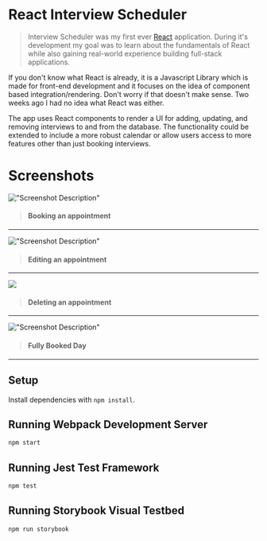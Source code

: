 # React Interview Scheduler

> Interview Scheduler was my first ever [React](https://reactjs.org/) application. During it's development my goal was to learn about the fundamentals of React while also gaining real-world experience building full-stack applications.

If you don't know what React is already, it is a Javascript Library which is made for front-end development and it focuses on the idea of component based integration/rendering. Don't worry if that doesn't make sense. Two weeks ago I had no idea what React was either.

The app uses React components to render a UI for adding, updating, and removing interviews to and from the database. The functionality could be extended to include a more robust calendar or allow users access to more features other than just booking interviews.

# Screenshots

!["Screenshot Description"](https://raw.githubusercontent.com/WigglyDonnie/scheduler/master/docs/New%20appointment%20form.png)

> #### Booking an appointment

---

!["Screenshot Description"](https://raw.githubusercontent.com/WigglyDonnie/scheduler/master/docs/edit_appointment.png)

> #### Editing an appointment

---

![](https://raw.githubusercontent.com/WigglyDonnie/scheduler/master/docs/DELETE.png)

> #### Deleting an appointment

---

!["Screenshot Description"](https://raw.githubusercontent.com/WigglyDonnie/scheduler/master/docs/Screenshot%20from%202021-11-05%2013-11-47.png)

> #### Fully Booked Day

---

## Setup

Install dependencies with `npm install`.

## Running Webpack Development Server

```sh
npm start
```

## Running Jest Test Framework

```sh
npm test
```

## Running Storybook Visual Testbed

```sh
npm run storybook
```
